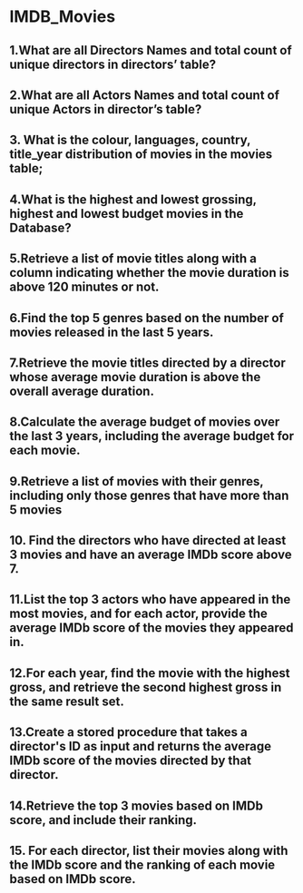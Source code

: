 # IMDB_Movies

## 1.What are all Directors Names and total count of unique directors in directors’ table?

## 2.What are all Actors Names and total count of unique Actors in director’s table?

## 3. What is the colour, languages, country, title_year distribution of movies in the movies table;

## 4.What is the highest and lowest grossing, highest and lowest budget movies in the Database?

## 5.Retrieve a list of movie titles along with a column indicating whether the movie duration is above 120 minutes or not.

## 6.Find the top 5 genres based on the number of movies released in the last 5 years.

## 7.Retrieve the movie titles directed by a director whose average movie duration is above the overall average duration.

## 8.Calculate the average budget of movies over the last 3 years, including the average budget for each movie.

## 9.Retrieve a list of movies with their genres, including only those genres that have more than 5 movies

## 10. Find the directors who have directed at least 3 movies and have an average IMDb score above 7.

## 11.List the top 3 actors who have appeared in the most movies, and for each actor, provide the average IMDb score of the movies they appeared in.

## 12.For each year, find the movie with the highest gross, and retrieve the second highest gross in the same result set.

## 13.Create a stored procedure that takes a director's ID as input and returns the average IMDb score of the movies directed by that director.

## 14.Retrieve the top 3 movies based on IMDb score, and include their ranking.

## 15. For each director, list their movies along with the IMDb score and the ranking of each movie based on IMDb score.






